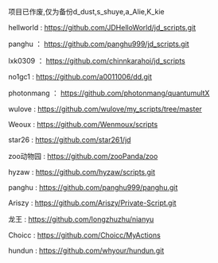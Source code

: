 项目已作废,仅为备份d_dust,s_shuye,a_Alie,K_kie

hellworld :  https://github.com/JDHelloWorld/jd_scripts.git

panghu ： https://github.com/panghu999/jd_scripts.git

lxk0309 ： https://github.com/chinnkarahoi/jd_scripts

no1gc1 : https://github.com/a0011006/dd.git

photonmang ： https://github.com/photonmang/quantumultX

wulove : https://github.com/wulove/my_scripts/tree/master

Weoux : https://github.com/Wenmoux/scripts

star26 : https://github.com/star261/jd

zoo动物园 : https://github.com/zooPanda/zoo

hyzaw : https://github.com/hyzaw/scripts.git

panghu : https://github.com/panghu999/panghu.git

Ariszy : https://github.com/Ariszy/Private-Script.git

龙王 : https://github.com/longzhuzhu/nianyu

Choicc : https://github.com/Choicc/MyActions

hundun : https://github.com/whyour/hundun.git
